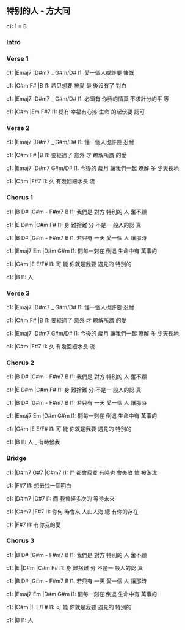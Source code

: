 
## 特别的人 - 方大同

c1: 1 = B

### Intro

### Verse 1

c1: |Emaj7              |D#m7 _ G#m/D#
l1:       愛一個人或許要 慷慨

c1:         |C#m      F#      |B
l1: 若只想要 被愛  最 後沒有了 對白

c1:       |Emaj7      |D#m7 _       G#m/D# 
l1: 必須有 你我的情真  不求計分的平 等

c1:     |C#m            |Em       F#7
l1: 總有 幸福有心疼 生命 的起伏要 認可

### Verse 2

c1: |Emaj7              |D#m7 _ G#m/D#
l1:       懂一個人也許要 忍耐

c1:         |C#m     F#      |B
l1: 要經過了 意外 才 瞭解所謂 的愛

c1:       |Emaj7          |D#m7    G#m/D# 
l1: 今後的 歲月 讓我們一起 瞭解 多 少天長地

c1: |C#m            |F#7
l1:  久 有幾回細水長 流

### Chorus 1

c1:       |B   D#          |G#m - F#m7 B
l1: 我們是 對方      特別的 人         奮不顧

c1: |E         D#m       |C#m      F#
l1:  身 難捨難 分  不是一 般人的認 真

c1:       |B   D#          |G#m - F#m7 B
l1: 若只有 一天      愛一個 人         讓那時

c1: |Emaj7      Em   |D#m      G#m
l1:  間每一刻在 倒退  生命中有 萬事的

c1:   |C#m           |E      E/F#
l1: 可 能  你就是我要 遇見的 特別的

c1: |B
l1:  人

### Verse 3

c1: |Emaj7              |D#m7 _ G#m/D#
l1:       懂一個人也許要 忍耐

c1:         |C#m     F#      |B
l1: 要經過了 意外 才 瞭解所謂 的愛

c1:       |Emaj7          |D#m7    G#m/D# 
l1: 今後的 歲月 讓我們一起 瞭解 多 少天長地

c1: |C#m            |F#7
l1:  久 有幾回細水長 流

### Chorus 2

c1:       |B   D#          |G#m - F#m7 B
l1: 我們是 對方      特別的 人         奮不顧

c1: |E         D#m       |C#m      F#
l1:  身 難捨難 分  不是一 般人的認 真

c1:       |B   D#          |G#m - F#m7 B
l1: 若只有 一天      愛一個 人         讓那時

c1: |Emaj7      Em   |D#m      G#m
l1:  間每一刻在 倒退  生命中有 萬事的

c1:   |C#m           |E      E/F#
l1: 可 能  你就是我要 遇見的 特別的

c1: |B
l1:  人 _ 有時候我

### Bridge

c1: |D#m7        G#7      |C#m7
l1:  們  都會寂寞   有時也 會失敗 怕 被淘汰

c1: |F#7
l1:  想去找一個明白

c1:   |D#m7        |G#7
l1: 而 我曾經多次的 等待未來

c1:     |C#m7              |F#7
l1: 你何 時會來 人山人海 總 有你的存在

c1: |F#7
l1:  有你我的愛

### Chorus 3

c1:       |B   D#          |G#m - F#m7 B
l1: 我們是 對方      特別的 人         奮不顧

c1: |E        |D#m       |C#m      F#
l1:  身 難捨難 分  不是一 般人的認 真

c1:       |B   D#          |G#m - F#m7 B
l1: 若只有 一天      愛一個 人         讓那時

c1: |Emaj7      Em   |D#m      G#m
l1:  間每一刻在 倒退  生命中有 萬事的

c1:   |C#m           |E      E/F#
l1: 可 能  你就是我要 遇見的 特別的

c1: |B
l1:  人